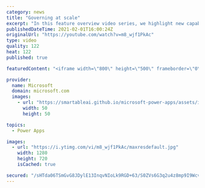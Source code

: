```yaml
---
category: news
title: "Governing at scale"
excerpt: "In this feature overview video series, we highlight new capabilities included in the latest update to Microsoft Power Apps.  Microsoft's Power Platform is a rich ecosystem of more than three hundred Microsoft and non-Microsoft connectors that can be leveraged by apps and flows. We are proud to introduce"
publishedDateTime: 2021-02-01T16:00:24Z
originalUrl: "https://youtube.com/watch?v=m8_wjf1PkAc"
type: video
quality: 122
heat: 122
published: true

featuredContent: "<iframe width=\"800\" height=\"500\" frameborder=\"0\" src=\"https://www.youtube.com/embed/m8_wjf1PkAc\" allow=\"accelerometer; autoplay; encrypted-media; gyroscope; picture-in-picture\" allowfullscreen></iframe>"

provider:
  name: Microsoft
  domain: microsoft.com
  images:
    - url: "https://smartableai.github.io/microsoft-power-apps/assets/images/organizations/microsoft.com-50x50.jpg"
      width: 50
      height: 50

topics:
  - Power Apps

images:
  - url: "https://i.ytimg.com/vi/m8_wjf1PkAc/maxresdefault.jpg"
    width: 1280
    height: 720
    isCached: true

secured: "/sHTda06TSmGvG8JDylE13InqvNIoLk9RGD+63/S0ZVs6G3q2u4z8mp9I9Wcvtetzxn/4C9mSOm7bAr2qCnGLuuaoIYn7+GYxuO3gVaBIey3NeuFDxmmCA7W6mMpQizPHrmp18E/wpOmMGNWakn0pf1g44dLQfLUMk1jPM13/QUi4EQbcHDRxWyDW+jyJnyscKxzeIdTv8myp9Gw9EpVuOX41z86ADytW2KDTkB9w8Lio0A7Cx9yIU6nu1bLQSzfe6VW+XZ0zbWNLni4dqp8PostzP5u+hMhziX8e3ym5smUGTI79w59wjdDdOUlJ7yGmdRhPrIQeyC3suAnxv/D6c4y+7lKGO7ZXmKBJEPGaamTbVsKukxewvUqDpnsMWYMNMIBipA8tKWtZEtASUwY513Y+ygMG3jJ+B3ebvZY/70=;EN5xxC/YNEdI8ePceUF3Pw=="
---
```


